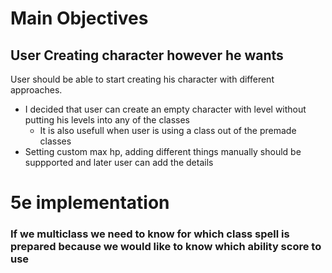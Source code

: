 # Main Objectives

## User Creating character however he wants
User should be able to start creating his character with different approaches.
- I decided that user can create an empty character with level without putting his levels into any of the classes
  - It is also usefull when user is using a class out of the premade classes
- Setting custom max hp, adding different things manually should be suppported and later user can add the details

# 5e implementation
### If we multiclass we need to know for which class spell is prepared because we would like to know which ability score to use
